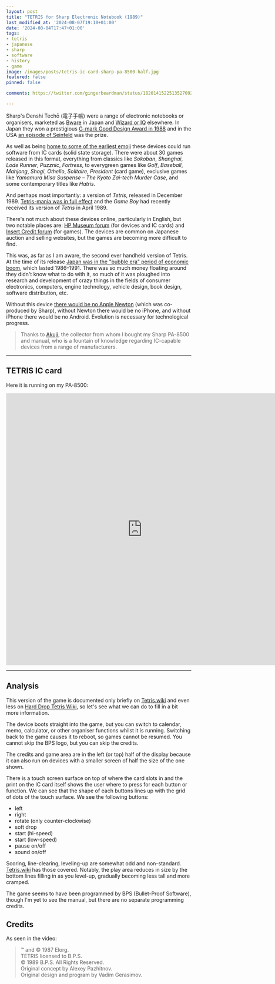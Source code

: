 ```yaml
---
layout: post
title: "TETRIS for Sharp Electronic Notebook (1989)"
last_modified_at: '2024-08-07T19:10+01:00'
date: '2024-08-04T17:47+01:00'
tags:
- tetris
- japanese
- sharp
- software
- history
- game
image: /images/posts/tetris-ic-card-sharp-pa-8500-half.jpg
featured: false
pinned: false

comments: https://twitter.com/gingerbeardman/status/1820141522513527092

---
```


Sharp's Denshi Techō (電子手帳) were a range of electronic notebooks or organisers, marketed as [Bware](https://www.g-mark.org/gallery/winners/9cad4b2a-803d-11ed-862b-0242ac130002) in Japan and [Wizard or IQ](https://en.wikipedia.org/wiki/Sharp_Wizard) elsewhere. In Japan they won a prestigious [G-mark Good Design Award in 1988](https://www.g-mark.org/gallery/winners/9cad4b2a-803d-11ed-862b-0242ac130002) and in the USA [an episode of Seinfeld](https://en.wikipedia.org/wiki/The_Wizard_(Seinfeld)) was the prize.

As well as being [home to some of the earliest emoji](/2024/05/10/emoji-history-the-missing-years/) these devices could run software from IC cards (solid state storage). There were about 30 games released in this format, everything from classics like *Sokoban*, *Shanghai*, *Lode Runner*, *Puzznic*, *Fortress*, to everygreen games like *Golf*, *Baseball*, *Mahjong*, *Shogi*, *Othello*, *Solitaire*, *President* (card game), exclusive games like *Yamamura Misa Suspense – The Kyoto Zai-tech Murder Case*, and some contemporary titles like *Hatris*.

And perhaps most importantly: a version of *Tetris*, released in December 1989. [Tetris-mania was in full effect](/2024/06/18/tetris-heavenly-scrolls/) and the *Game Boy* had recently received its version of *Tetris* in April 1989.

There's not much about these devices online, particularly in English, but two notable places are: [HP Museum forum](https://www.hpmuseum.org/forum/thread-16524.html) (for devices and IC cards) and [Insert Credit forum](https://forums.insertcredit.com/t/stay-sharp-with-sc-denshi-system-techo-games/2326) (for games). The devices are common on Japanese auction and selling websites, but the games are becoming more difficult to find.

This was, as far as I am aware, the second ever handheld version of Tetris. At the time of its release [Japan was in the "bubble era" period of economic boom](https://en.wikipedia.org/wiki/Japanese_asset_price_bubble), which lasted 1986–1991. There was so much money floating around they didn't know what to do with it, so much of it was ploughed into research and development of crazy things in the fields of consumer electronics, computers, engine technology, vehicle design, book design, software distribution, etc.

Without this device [there would be no Apple Newton](/2024/05/10/emoji-history-the-missing-years/#1994) (which was co-produced by Sharp), without Newton there would be no iPhone, and without iPhone there would be no Android. Evolution is necessary for technological progress.

> Thanks to [Akuji](https://www.reddit.com/r/OldHandhelds/comments/sr51ze/may_i_present_you_the_whole_family_of_sharp/), the collector from whom I bought my Sharp PA-8500 and manual, who is a fountain of knowledge regarding IC-capable devices from a range of manufacturers.

----

## TETRIS IC card

Here it is running on my PA-8500:

<iframe width="740" height="740" src="https://www.youtube.com/embed/Rzm5STvVY08?si=sa1IMUEkWK5JrnOc" title="YouTube video player" frameborder="0" allow="accelerometer; autoplay; clipboard-write; encrypted-media; gyroscope; picture-in-picture; web-share" referrerpolicy="strict-origin-when-cross-origin" allowfullscreen></iframe>

----

## Analysis

This version of the game is documented only briefly on [Tetris.wiki](https://tetris.wiki/Tetris_(Sharp_Wizard)) and even less on [Hard Drop Tetris Wiki](https://harddrop.com/wiki/Tetris_(Sharp_Wizard)), so let's see what we can do to fill in a bit more information.

The device boots straight into the game, but you can switch to calendar, memo, calculator, or other organiser functions whilst it is running. Switching back to the game causes it to reboot, so games cannot be resumed. You cannot skip the BPS logo, but you can skip the credits.

The credits and game area are in the left (or top) half of the display because it can also run on devices with a smaller screen of half the size of the one shown.

There is a touch screen surface on top of where the card slots in and the print on the IC card itself shows the user where to press for each button or function. We can see that the shape of each buttons lines up with the grid of dots of the touch surface. We see the following buttons:

- left
- right
- rotate (only counter-clockwise)
- soft drop
- start (hi-speed)
- start (low-speed)
- pause on/off
- sound on/off

Scoring, line-clearing, leveling-up are somewhat odd and non-standard. [Tetris.wiki](https://tetris.wiki/Tetris_(Sharp_Wizard)) has those covered. Notably, the play area reduces in size by the bottom lines filling in as you level-up, gradually becoming less tall and more cramped.

The game seems to have been programmed by BPS (Bullet-Proof Software), though I'm yet to see the manual, but there are no separate programming credits. <!--Perhaps the game code or chips would contain more information.-->

## Credits
As seen in the video:
> ™ and © 1987 Elorg.  
> TETRIS licensed to B.P.S.  
> © 1989 B.P.S. All Rights Reserved.  
> Original concept by Alexey Pazhitnov.  
> Original design and program by Vadim Gerasimov.
